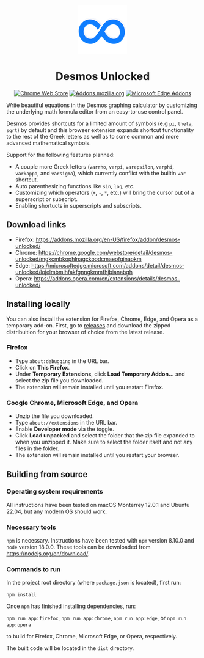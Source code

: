 <div align="center">

<p>
	<img  src="public/images/logo/128.png">
</p>
<h1>Desmos Unlocked</h1>

[![Chrome Web Store][WebStoreBadge]][WebStore]
[![Addons.mozilla.org][AmoBadge]][Amo]
[![Microsoft Edge Addons][EdgeBadge]][Edge]

</div>

Write beautiful equations in the Desmos graphing calculator by customizing the underlying math formula editor
from an easy-to-use control panel.

Desmos provides shortcuts for a limited amount of symbols (e.g `pi`, `theta`, `sqrt`) by default and this browser
extension expands shortcut functionality to the rest of the Greek letters as well as to some common and
more advanced mathematical symbols.

Support for the following features planned:
* A couple more Greek letters (`varrho`, `varpi`, `varepsilon`, `varphi`, `varkappa`, and `varsigma`), which currently conflict with the builtin `var` shortcut.
* Auto parenthesizing functions like `sin`, `log`, etc.
* Customizing which operators (`+`, `-`, `*`, etc.) will bring the cursor out of a superscript or subscript.
* Enabling shortucts in superscripts and subscripts.

## Download links
* Firefox: https://addons.mozilla.org/en-US/firefox/addon/desmos-unlocked/
* Chrome: https://chrome.google.com/webstore/detail/desmos-unlocked/mgkcmbkophlnagckoodcmaeofginaokm
* Edge: https://microsoftedge.microsoft.com/addons/detail/desmos-unlocked/lojelmbmlhfakfgnngkmmfhjbianabgh
* Opera: https://addons.opera.com/en/extensions/details/desmos-unlocked/

## Installing locally
You can also install the extension for Firefox, Chrome, Edge, and Opera as a temporary add-on. First, go to 
[releases](https://github.com/SinclaM/desmos-unlocked/releases) and download the zipped distribuition for 
your browser of choice from the latest release.

### Firefox
* Type `about:debugging` in the URL bar.
* Click on __This Firefox__.
* Under __Temporary Extensions__, click __Load Temporary Addon...__ and select the zip file you downloaded.
* The extension will remain installed until you restart Firefox.

### Google Chrome, Microsoft Edge, and Opera
* Unzip the file you downloaded.
* Type `about://extensions` in the URL bar.
* Enable __Developer mode__ via the toggle.
* Click __Load unpacked__ and select the folder that the zip file expanded to when you unzipped it. Make sure to select the folder itself and not any files in the folder.
* The extension will remain installed until you restart your browser.

## Building from source
### Operating system requirements
All instructions have been tested on macOS Monterrey 12.0.1 and Ubuntu 22.04, but any modern OS should work.
### Necessary tools
`npm` is necessary. Instructions have been tested with `npm` version 8.10.0 and `node` version 18.0.0. These tools can be downloaded from https://nodejs.org/en/download/.
### Commands to run
In the project root directory (where `package.json` is located), first run:

`npm install`

Once `npm` has finished installing dependencies, run:

`npm run app:firefox`, `npm run app:chrome`, `npm run app:edge`, or `npm run app:opera`

to build for Firefox, Chrome, Microsoft Edge, or Opera, respectively.

The built code will be located in the `dist` directory.

<!-- Badges -->
[AmoBadge]: https://img.shields.io/amo/v/%7B43359c03-2c83-4d28-8982-00e011b097ee%7D?label=Firefox&logo=Firefox&logoColor=%23FFFFFF
[EdgeBadge]: https://img.shields.io/badge/dynamic/json?label=Edge&logo=microsoft-edge&prefix=v&query=%24.version&url=https%3A%2F%2Fmicrosoftedge.microsoft.com%2Faddons%2Fgetproductdetailsbycrxid%2Flojelmbmlhfakfgnngkmmfhjbianabgh
[WebStoreBadge]: https://img.shields.io/chrome-web-store/v/mgkcmbkophlnagckoodcmaeofginaokm?label=Chrome&logo=Google%20Chrome&logoColor=%23FFFFFF

<!-- Download -->
[Amo]: https://addons.mozilla.org/en-US/firefox/addon/desmos-unlocked/
[Edge]: https://microsoftedge.microsoft.com/addons/detail/desmos-unlocked/lojelmbmlhfakfgnngkmmfhjbianabgh
[WebStore]: https://chrome.google.com/webstore/detail/desmos-unlocked/mgkcmbkophlnagckoodcmaeofginaokm
